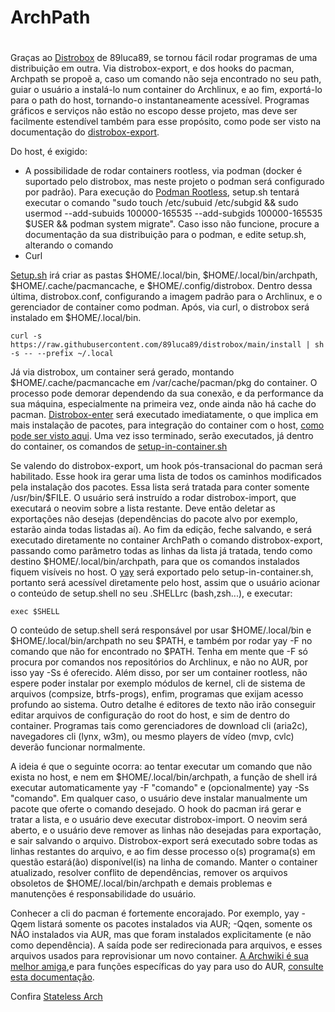 # ArchPath <h1>

Graças ao [Distrobox](https://github.com/89luca89/distrobox) de 89luca89, se tornou fácil rodar programas de uma distribuição em outra. Via distrobox-export, e dos hooks do pacman, Archpath se propoẽ a, caso um comando não seja encontrado no seu path, guiar o usuário a instalá-lo num container do Archlinux, e ao fim, exportá-lo para o path do host, tornando-o instantaneamente acessível. Programas gráficos e serviços não estão no escopo desse projeto, mas deve ser facilmente estendível também para esse propósito, como pode ser visto na documentação do [distrobox-export](https://github.com/89luca89/distrobox/blob/main/docs/usage/distrobox-export.md).

Do host, é exigido:
* A possibilidade de rodar containers rootless, via podman (docker é suportado pelo distrobox, mas neste projeto o podman será configurado por padrão). Para execução do [Podman Rootless](https://github.com/containers/podman/blob/main/docs/tutorials/rootless_tutorial.md#enable-user-namespaces-on-rhel7-machines), setup.sh tentará executar o comando "sudo touch /etc/subuid /etc/subgid && sudo usermod --add-subuids 100000-165535 --add-subgids 100000-165535 $USER && podman system migrate". Caso isso não funcione, procure a documentação da sua distribuição para o podman, e edite setup.sh, alterando o comando
* Curl

[Setup.sh](https://github.com/vmath3us/archpath/blob/main/setup.sh) irá criar as pastas $HOME/.local/bin, $HOME/.local/bin/archpath, $HOME/.cache/pacmancache, e $HOME/.config/distrobox. Dentro dessa última, distrobox.conf, configurando a imagem padrão para o Archlinux, e o gerenciador de container como podman. Após, via curl, o distrobox será instalado em $HOME/.local/bin.

    curl -s https://raw.githubusercontent.com/89luca89/distrobox/main/install | sh -s -- --prefix ~/.local

Já via distrobox, um container será gerado, montando $HOME/.cache/pacmancache em /var/cache/pacman/pkg do container. O processo pode demorar dependendo da sua conexão, e da performance da sua máquina, especialmente na primeira vez, onde ainda não há cache do pacman. [Distrobox-enter](https://github.com/89luca89/distrobox/blob/main/docs/usage/distrobox-enter.md) será executado imediatamente, o que implica em mais instalação de pacotes, para integração do container com o host, [como pode ser visto aqui](https://github.com/89luca89/distrobox/blob/main/distrobox-init). Uma vez isso terminado, serão executados, já dentro do container, os comandos de [setup-in-container.sh](https://github.com/vmath3us/archpath/blob/main/setup-in-container.sh)

Se valendo do distrobox-export, um hook pós-transacional do pacman será habilitado. Esse hook ira gerar uma lista de todos os caminhos modificados pela instalação dos pacotes. Essa lista será tratada para conter somente /usr/bin/$FILE.  O usuário será instruído a rodar distrobox-import, que executará o neovim sobre a lista restante. Deve então deletar as exportações não desejas (dependências do pacote alvo por exemplo, estarão ainda todas listadas aí). Ao fim da edição, feche salvando, e será executado diretamente no container ArchPath o comando distrobox-export, passando como parâmetro todas as linhas da lista já tratada, tendo como destino $HOME/.local/bin/archpath, para que os comandos instalados fiquem visíveis no host. O [yay](https://aur.archlinux.org/packages/yay-bin) será exportado pelo setup-in-container.sh, portanto será acessível diretamente pelo host, assim que o usuário acionar o conteúdo de setup.shell no seu .SHELLrc (bash,zsh...), e executar:


    exec $SHELL


O conteúdo de setup.shell será responsável por usar $HOME/.local/bin e $HOME/.local/bin/archpath no seu $PATH, e também por rodar yay -F no comando que não for encontrado no $PATH. Tenha em mente que -F só procura por comandos nos repositórios do Archlinux, e não no AUR, por isso yay -Ss é oferecido. Além disso, por ser um container rootless, não espere poder instalar por exemplo módulos de kernel, cli de sistema de arquivos (compsize, btrfs-progs), enfim, programas que exijam acesso profundo ao sistema. Outro detalhe é editores de texto não irão conseguir editar arquivos de configuração do root do host, e sim de dentro do container. Programas tais como gerenciadores de download cli (aria2c), navegadores cli (lynx, w3m), ou mesmo players de vídeo (mvp, cvlc) deverão funcionar normalmente.

A ideia é que o seguinte ocorra: ao tentar executar um comando que não exista no host, e nem em $HOME/.local/bin/archpath, a função de shell irá executar automaticamente yay -F "comando" e (opcionalmente) yay -Ss "comando". Em qualquer caso, o usuário deve instalar manualmente um pacote que oferte o comando desejado. O hook do pacman irá gerar e tratar a lista, e o usuário deve executar distrobox-import. O neovim será aberto, e o usuário deve remover as linhas não desejadas para exportação, e sair salvando o arquivo. Distrobox-export será executado sobre todas as linhas restantes do arquivo, e ao fim desse processo o(s) programa(s) em questão estará(ão) disponível(is) na linha de comando. Manter o container atualizado, resolver conflito de dependências, remover os arquivos obsoletos de $HOME/.local/bin/archpath e demais problemas e manutenções é responsabilidade do usuário.

Conhecer a cli do pacman é fortemente encorajado. Por exemplo, yay -Qqem listará somente os pacotes instalados via AUR; -Qqen, somente os NÃO instalados via AUR, mas que foram instalados explicitamente (e não como dependência). A saída pode ser redirecionada para arquivos, e esses arquivos usados para reprovisionar um novo container. [A Archwiki é sua melhor amiga](https://wiki.archlinux.org/title/pacman),e para funções específicas do yay para uso do AUR, [consulte esta documentação](https://github.com/Jguer/yay#examples-of-custom-operations).

Confira [Stateless Arch](https://github.com/vmath3us/stateless-arch)
